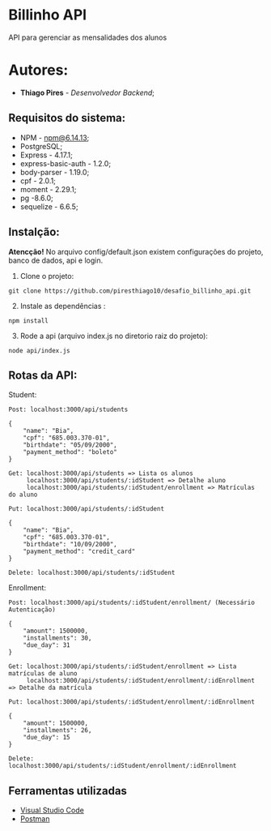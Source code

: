 # Billinho API 

API para gerenciar as mensalidades dos alunos

# Autores:

* **Thiago Pires** - *Desenvolvedor Backend*;

## Requisitos do sistema:

* NPM - npm@6.14.13;
* PostgreSQL;
* Express - 4.17.1;
* express-basic-auth - 1.2.0;
* body-parser - 1.19.0;
* cpf - 2.0.1;
* moment - 2.29.1;
* pg -8.6.0;
* sequelize - 6.6.5;

## Instalção:

**Atencção!** No arquivo config/default.json existem configurações do projeto, banco de dados, api e login.

1. Clone o projeto:
```
git clone https://github.com/piresthiago10/desafio_billinho_api.git
```
2. Instale as dependências :
```
npm install
```
3. Rode a api (arquivo index.js no diretorio raiz do projeto):
```
node api/index.js
```

## Rotas da API:

Student:
```
Post: localhost:3000/api/students

{
    "name": "Bia",
    "cpf": "685.003.370-01",
    "birthdate": "05/09/2000",
    "payment_method": "boleto"
}

Get: localhost:3000/api/students => Lista os alunos
     localhost:3000/api/students/:idStudent => Detalhe aluno
     localhost:3000/api/students/:idStudent/enrollment => Matrículas do aluno

Put: localhost:3000/api/students/:idStudent

{
    "name": "Bia",
    "cpf": "685.003.370-01",
    "birthdate": "10/09/2000",
    "payment_method": "credit_card"
}

Delete: localhost:3000/api/students/:idStudent
```

Enrollment:
```
Post: localhost:3000/api/students/:idStudent/enrollment/ (Necessário Autenticação)

{
    "amount": 1500000,
    "installments": 30,
    "due_day": 31
}

Get: localhost:3000/api/students/:idStudent/enrollment => Lista matrículas de aluno
     localhost:3000/api/students/:idStudent/enrollment/:idEnrollment => Detalhe da matrícula

Put: localhost:3000/api/students/:idStudent/enrollment/:idEnrollment 

{
    "amount": 1500000,
    "installments": 26,
    "due_day": 15
}

Delete: localhost:3000/api/students/:idStudent/enrollment/:idEnrollment

```


## Ferramentas utilizadas

* [Visual Studio Code](https://code.visualstudio.com/)
* [Postman](https://www.postman.com/)